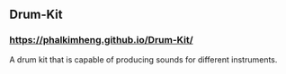 ## Drum-Kit
### https://phalkimheng.github.io/Drum-Kit/
A drum kit that is capable of producing sounds for different instruments.
